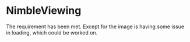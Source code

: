 # NimbleViewing
The requirement has been met. Except for the image is having some issue in loading, which could be worked on.
